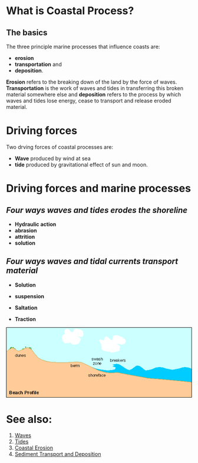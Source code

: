 # What is Coastal Process?

## The basics

The three principle marine processes that influence coasts are:
* **erosion**
*  **transportation** and
*   **deposition**. 

**Erosion** refers to the breaking down of the land by the force of waves. **Transportation** is the work of waves and tides in transferring this broken material somewhere else and **deposition** refers to the process by which waves and tides lose energy, cease to transport and release eroded material.

# Driving forces

Two drving forces of coastal processes are:

* **Wave** produced by wind at sea
* **tide** produced by gravitational effect of sun and moon.

# Driving forces and marine processes
## *Four ways waves and tides erodes the shoreline*
* **Hydraulic action**
* **abrasion**
* **attrition**
* **solution**

## *Four ways waves and tidal currents transport material*
* **Solution**

* **suspension**

* **Saltation**

* **Traction**

![beach_profile](https://github.com/JerryLiu-96/JerryLiu-96.github.io/blob/main/image/beach_profile.gif "Beach Profile")

# See also:

1. [Waves](https://www.nps.gov/articles/coastal-processes-waves.htm)
2. [Tides](https://www.nps.gov/articles/coastal-processes-tides.htm)
3. [Coastal Erosion](https://www.nps.gov/articles/coastal-processes-erosion.htm)
4. [Sediment Transport and Deposition](https://www.nps.gov/articles/coastal-processes-sediment-transport-and-deposition.htm)